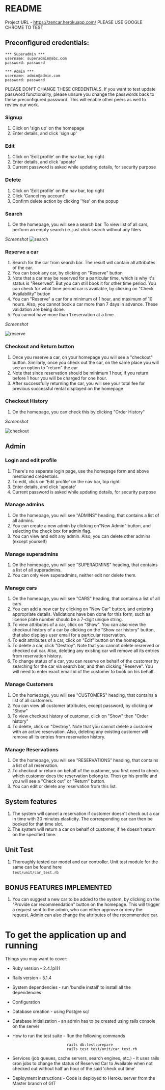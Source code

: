 # README

Project URL - https://zencar.herokuapp.com/
PLEASE USE GOOGLE CHROME TO TEST

## Preconfigured credentials:

```
*** Superadmin ***
username: superadmin@abc.com
password: password

*** Admin ***
username: admin@admin.com
password: password
```
PLEASE DON'T CHANGE THESE CREDENTIALS. If you want to test update password functionality, please unsure you change the passwords back to these preconfigured password. This will enable other peers as well to review our work.

### Signup
1. Click on 'sign up' on the homepage
2. Enter details, and click 'sign up'

### Edit
1. Click on 'Edit profile' on the nav bar, top right
2. Enter details, and click 'update'
3. Current password is asked while updating details, for security purpose

### Delete
1. Click on 'Edit profile' on the nav bar, top right
2. Click 'Cancel my account'
3. Confirm delete action by clicking 'Yes' on the popup

### Search
1. On the homepage, you will see a search bar. To view list of all cars, perform an empty search i.e. just click search without any filers

*Screenshot*
![search](https://media.github.ncsu.edu/user/8222/files/584c7b22-a958-11e7-9689-94077fb8ce88)

### Reserve a car
1. Search for the car from search bar. The result will contain all attributes of the car.
2. You can book any car, by clicking on "Reserve" button
3. Note that a car may be reserved for a particular time, which is why it's status is "Reserved". But you can still book it for other time period. You can check for what time period car is available, by clicking on "Check Availability" button
4. You can "Reserve" a car for a minimum of 1 hour, and maximum of 10 hours. Also, you cannot book a car more than 7 days in advance. These validation are being done.
5. You cannot have more than 1 reservation at a time.

*Screenshot*

![reserve](https://media.github.ncsu.edu/user/8222/files/ab47edc0-a958-11e7-8dc5-c97ed5542b7e)

### Checkout and Return button
1. Once you reserve a car, on your homepage you will see a "checkout" button. Similarly, once you check out the car, on the same place you will see an option to "return" the car
2. Note that since reservation should be minimum 1 hour, if you return before 1 hour you will be charged for one hour.
3. After successfully returning the car, you will see your total fee for previous successful rental displayed on the homepage

### Checkout History
1. On the homepage, you can check this by clicking "Order History"  

*Screenshot*

![checkout](https://media.github.ncsu.edu/user/8222/files/6bf9bc3c-a95a-11e7-9c2d-dee6307ffff6)

## Admin

### Login and edit profile
1. There's no separate login page, use the homepage form and above mentioned credentials.
2. To edit, click on 'Edit profile' on the nav bar, top right
3. Enter details, and click 'update'
4. Current password is asked while updating details, for security purpose

### Manage admins
1. On the homepage, you will see "ADMINS" heading, that contains a list of all admins.
2. You can create a new admin by clicking on"New Admin" button, and selecting the check box for admin flag.
2. You can view and edit any admin. Also, you can delete other admins (except yourself)

### Manage superadmins
1. On the homepage, you will see "SUPERADMINS" heading, that contains a list of all superadmins.
2. You can only view superadmins, neither edit nor delete them.

### Manage cars
1. On the homepage, you will see "CARS" heading, that contains a list of all cars.
2. You can add a new car by clicking on "New Car" button, and entering appropriate details. Validations have ben done for this form, such as license plate number should be a 7-digit unique string.
3. To view attributes of a car, click on "Show". You can also view the checkout history of a car by clicking on the "Show car history" button, that also displays user email for a particular reservation.
4. To edit attributes of a car, click on "Edit" button on the homepage.
5. To delete a car, click "Destroy". Note that you cannot delete resrerved or checked out car. Also, deleting any existing car will remove all its entries from reservation history.
6. To change status of a car, you can reserve on behalf of the customer by searching for the car via search bar, and then clicking "Reserve". You will need to enter exact email id of the customer to book on his behalf.

### Manage Customers
1. On the homepage, you will see "CUSTOMERS" heading, that contains a list of all customers.
2. You can view all customer attributes, except password, by clicking on "Show"
3. To view checkout history of customer, click on "Show" then "Order history"
4. To delete, click on "Destroy". Note that you cannot delete a customer with an active reservation. Also, deleting any existing customer will remove all its entries from reservation history.

### Manage Reservations
1. On the homepage, you will see "RESERVATIONS" heading, that contains a list of all reservation.
2. To checkout or return on behalf of the customer, you first need to check which customer does the reservation belong to. Then go his profile and you will see a "Check out" or "Return" button.
3. You can edit or delete any reservation from this list.

## System features
1. The system will cancel a reservation if customer doesn't check out a car in time with 30 minutes elasticity. The corresponding car can then be booked for that time slot.
2. The system will return a car on behalf of customer, if he doesn't return on the specified time.

## Unit Test
1. Thoroughly tested car model and car controller. Unit test module for the same can be found here <br />```test/unit/car_test.rb```

## BONUS FEATURES IMPLEMENTED
1. You can suggest a new car to be added to the system, by clicking on the "Provide car recommendation" button on the homepage. This will trigger a request sent to the admin, who can either approve or deny the request. Admin can also change the attributes of the recommended car.

# To get the application up and running

Things you may want to cover:

* Ruby version - 2.4.1p111

* Rails version - 5.1.4

* System dependencies - run 'bundle install' to install all the dependencies

* Configuration

* Database creation - using Postgre sql

* Database initialization - an admin has to be created using rails console on the server

* How to run the test suite - Run the following commands
```
                            rails db:test:prepare
                            rails test test/unit/car_test.rb
```                            

* Services (job queues, cache servers, search engines, etc.) - It uses rails cron jobs to change the status of Reserved Car to Available when not checked out without half an hour of the said 'check out time'

* Deployment instructions - Code is deployed to Heroku server from the Master branch of GIT

